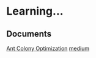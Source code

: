 # Learning... 

## Documents
[Ant Colony Optimization](https://mat.uab.cat/~alseda/MasterOpt/ACO_Intro.pdf)
[medium](https://furkangulsen.medium.com/faang-m%C3%BClakatlar%C4%B1na-haz%C4%B1rl%C4%B1k-algoritma-101-8b8dae824ba7)

